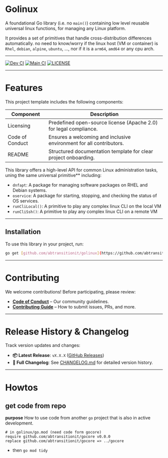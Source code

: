 # Golinux

A foundational Go library (i.e. no `main()`) containing low level reusable universal linux functions, for managing any Linux platform. 

It provides a set of primitives that handle cross-distribution differences automatically. no need to know/worry if the linux host (VM or container) is `Rhel`, `debian`, `alpine`, `ubuntu`, ..., nor if it is a `arm64`, `amd64` or any cpu arch.

----

[![Dev CI](https://github.com/abtransitionit/golinux/actions/workflows/ci-dev.yaml/badge.svg?branch=dev)](https://github.com/abtransitionit/golinux/actions/workflows/ci-dev.yaml)
[![Main CI](https://github.com/abtransitionit/golinux/actions/workflows/ci-main.yaml/badge.svg?branch=main)](https://github.com/abtransitionit/golinux/actions/workflows/ci-main.yaml)
[![LICENSE](https://img.shields.io/badge/license-Apache_2.0-blue.svg)](https://choosealicense.com/licenses/apache-2.0/)

---


# Features  
This project template includes the following components:  


|Component|Description|
|-|-|
|Licensing|Predefined open-source license (Apache 2.0) for legal compliance.|
|Code of Conduct| Ensures a welcoming and inclusive environment for all contributors.|  
|README|Structured documentation template for clear project onboarding.|  

This library offers a high-level API for common Linux administration tasks, uning the same universal primitive** including:

- `dnfapt`: A package for managing software packages on RHEL and Debian systems.
- `oservice`: A package for starting, stopping, and checking the status of OS services.
- `runCliLocal()`: A primitive to play any complex linux CLI on the local VM
- `runCliSsh()`: A primitive to play any complex linux CLI on a remote VM

---

## Installation

To use this library in your project, run:

```bash
go get [github.com/abtransitionit/golinux](https://github.com/abtransitionit/golinux)
```

---

# Contributing  

We welcome contributions! Before participating, please review:  
- **[Code of Conduct](.github/CODE_OF_CONDUCT.md)** – Our community guidelines.  
- **[Contributing Guide](.github/CONTRIBUTING.md)** – How to submit issues, PRs, and more.  

----


# Release History & Changelog  

Track version updates and changes:  
- **📦 Latest Release**: `vX.X.X` ([GitHub Releases](#))  
- **📄 Full Changelog**: See [CHANGELOG.md](CHANGELOG.md) for detailed version history.  

---


# Howtos
## get code from repo
**purpose**
How to use code from another `go` project that is also in active development.
```shell
# in golinux/go.mod (need code form gocore)
require github.com/abtransitionit/gocore v0.0.0
replace github.com/abtransitionit/gocore => ../gocore
```
- then `go mod tidy`


